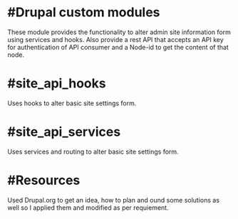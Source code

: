 #Drupal custom modules
=======================

These module provides the functionality to alter admin site information form using services and hooks. Also provide a rest API that accepts an API key for authentication of API consumer and a Node-id to get the content of that node.

#site_api_hooks
================

Uses hooks to alter basic site settings form.

#site_api_services
===================

Uses services and routing to alter basic site settings form.

#Resources
===================

Used Drupal.org to get an idea, how to plan and ound some solutions as well so I applied them and modified as per requiement.

